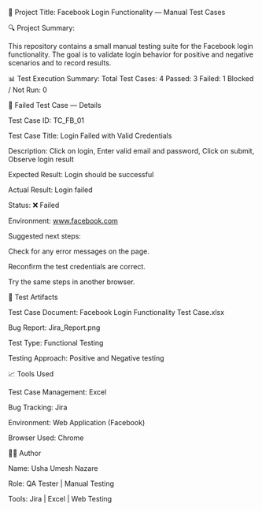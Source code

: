
📘 Project Title: Facebook Login Functionality — Manual Test Cases

🔍 Project Summary:

This repository contains a small manual testing suite for the Facebook login functionality. The goal is to validate login behavior for positive and negative scenarios and to record results.

📊 Test Execution Summary:
                          Total Test Cases: 4
                          Passed: 3
                          Failed: 1
                          Blocked / Not Run: 0

📄 Failed Test Case — Details


Test Case ID: TC_FB_01

Test Case Title: Login Failed with Valid Credentials

Description:
           Click on login,
           Enter valid email and password,
           Click on submit,
           Observe login result
           
Expected Result: Login should be successful

Actual Result: Login failed

Status: ❌ Failed

Environment: www.facebook.com


Suggested next steps:

 Check for any error messages on the page.
 
  Reconfirm the test credentials are correct. 
  
  Try the same steps in another browser.
   

🧰 Test Artifacts

Test Case Document: Facebook Login Functionality Test Case.xlsx

Bug Report: Jira_Report.png

Test Type: Functional Testing

Testing Approach: Positive and Negative testing

📈 Tools Used

  Test Case Management: Excel
  
   Bug Tracking: Jira
   
 Environment: Web Application (Facebook)
 
 Browser Used: Chrome

👩‍💻 Author

Name: Usha Umesh Nazare

Role: QA Tester | Manual Testing

Tools: Jira | Excel | Web Testing

